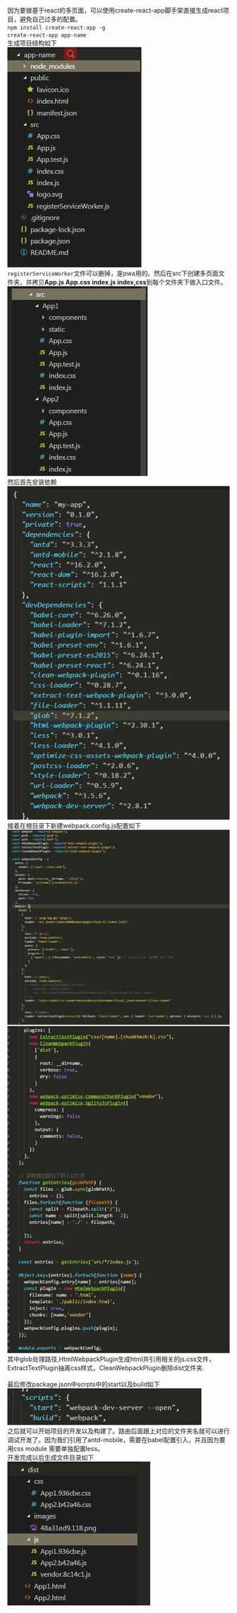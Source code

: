 因为要做基于react的多页面，可以使用create-react-app脚手架直接生成react项目，避免自己过多的配置。  
`npm install create-react-app -g`       
`create-react-app app-name`  
生成项目结构如下<br/>
      ![Image text](https://github.com/GODhandsome/react-MPA/blob/master/img-folder/1.png)<br/>
`registerServiceWorker`文件可以删掉，是pwa用的。然后在src下创建多页面文件夹，并拷贝**App.js App.css index.js index,css**到每个文件夹下做入口文件。<br/>
      ![Image text](https://github.com/GODhandsome/react-MPA/blob/master/img-folder/2.png)<br/>
然后首先安装依赖<br/>
     ![Image text](https://github.com/GODhandsome/react-MPA/blob/master/img-folder/3.png)<br/>
接着在根目录下新建webpack.config.js配置如下<br/>
    ![Image text](https://github.com/GODhandsome/react-MPA/blob/master/img-folder/4.png)<br/>
     ![Image text](https://github.com/GODhandsome/react-MPA/blob/master/img-folder/5.png) <br/>
其中glob处理路径,HtmlWebpackPlugin生成html并引用相关的js.css文件，ExtractTextPlugin抽离css样式，CleanWebpackPlugin删除dist文件夹.<br/>    
最后修改package.json中scrpts中的start以及build如下<br/>
      ![Image text](https://github.com/GODhandsome/react-MPA/blob/master/img-folder/6.png)<br/>
之后就可以开始项目的开发以及构建了。路由后面跟上对应的文件夹名就可以进行调试开发了。因为我们引用了antd-mobile，需要在babel配置引入，并且因为要用css module 需要单独配置less。<br/>
开发完成以后生成文件目录如下<br/>
     ![Image text](https://github.com/GODhandsome/react-MPA/blob/master/img-folder/7.png)
